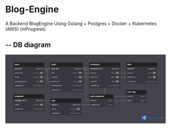 # Blog-Engine
A Backend BlogEngine Using Golang + Postgres  + Docker + Kubernetes (AWS) (inProgress)


## -- DB diagram
![](/Blog_engine.png)
